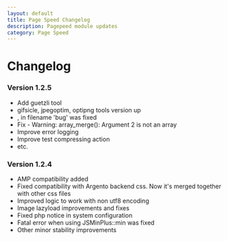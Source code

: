 ```yaml
---
layout: default
title: Page Speed Changelog
description: Pagepeed module updates
category: Page Speed
---
```


# Changelog

### Version 1.2.5

 -  Add guetzli tool
 -  gifsicle, jpegoptim, optipng tools version up
 -  , in filename 'bug' was fixed
 -  Fix - Warning: array_merge(): Argument 2 is not an array
 -  Improve error logging
 -  Improve test compressing action
 -  etc.


### Version 1.2.4

 -  AMP compatibility added
 -  Fixed compatibility with Argento backend css. Now it's merged together with
    other css files
 -  Improved logic to work with non utf8 encoding
 -  Image lazyload improvements and fixes
 -  Fixed php notice in system configuration
 -  Fatal error when using JSMinPlus::min was fixed
 -  Other minor stability improvements
